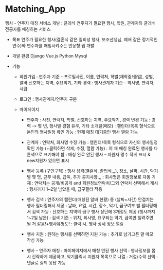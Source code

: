 # Matching_App
행사 - 연주자 매칭 서비스 개발
: 클래식 연주자가 필요한 행사, 학원, 관계자와 클래식 전공자를 매칭하는 서비스

- 목표
연주가 필요한 행사(결혼식 같은 일회성 행사, 보조선생님, 예배 같은 정기적인 연주)와 연주자를 매칭시켜주는 반응형 웹 개발

- 개발 환경
Django Vue.js Python Mysql

- 기능
    - 회원가입
    : 연주자 기준 - 프로필사진, 이름, 연락처, 학벌(재학중/졸업), 성별, 알바 선호하는 지역, 주요악기, 기타 경력
    : 행사관계자 기준 – 회사명, 연락처, 시급

    - 로그인
    : 행사관계자/연주자 구분

    - 마이페이지
        - 연주자
        : 사진, 연락처, 학벌, 선호하는 지역, 주요악기, 경력 변경 기능
        : 경력 -> 몇 년, 행사별 경험 유무, 기타 소개글(메모)
        : 캘린더/목록 형식으로 본인의 행사일정 확인 가능
        : 현재 매칭 대기중인 행사 열람 가능

        - 관계자
        : 연락처, 회사명 수정 가능
        : 캘린더/목록 형식으로 자신의 행사일정 확인 가능 (+클릭하면 삭제, 수정, 열람 가능)
        : 이 때 매칭 완료된 행사를 다른색으로 표기해야 함
        : 매칭 완료 안된 행사 – 지원자 명수 작게 표시 & new지원자 있으면 표시

        -	행사 등록 (구인구직)
        : 행사 성격(결혼식, 졸업식,,,), 장소, 날짜, 시간, 악기 별 몇 명, 근무 내용, 급여, 추가 공지사항,,,
        : 회사명은 회원정보로 자동 기재
        : 연락처는 공개/비공개 and 회원정보연락처/그외 연락처 선택해서 게시
        : 행사까지 1~2일 남았을 때, 급구필터 적용

        -	행사 검색
        : 연주자의 캘린더(매칭된 알바 현황) 중 (날짜+시간) 안겹치는 행사 필터링해서 제공
        : 날짜, 요일, 시간, 장소, 악기, 급구여부 별 필터링해서 검색 가능
        : 선호하는 지역의 급구 행사 상단에 3개정도 제공 (행사까지 1~2일 남은)
        : 검색 기준 - 위치, 회사명, 요구되는 악기, 급여만 알려주면 될 거 같음!+행사유형도!
        : 클릭 시, 행사 상세 정보 열람

        -	행사 지원
        : 원하는 행사를 선택하면 지원 가능
        : 추가로 남기고픈 말 메모 작성 가능

        -	행사 – 연주자 매칭
        : 마이페이지에서 매칭 안된 행사 선택 
        : 행사정보를 몹시 간략하게 제공하고, 악기클릭시 지원자 목록으로 나열
        : 거절/수락 선택
        : 댓글로 질의 응답 가능

